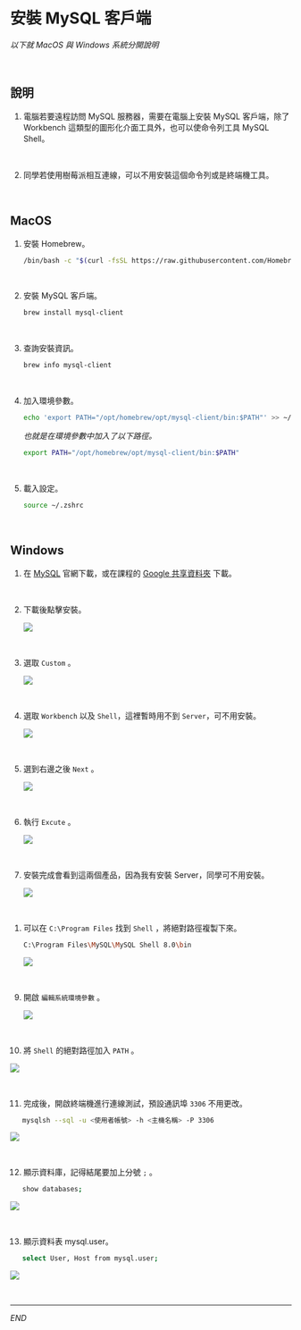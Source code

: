 # 安裝 MySQL 客戶端

_以下就 MacOS 與 Windows 系統分開說明_

<br>

## 說明

1. 電腦若要遠程訪問 MySQL 服務器，需要在電腦上安裝 MySQL 客戶端，除了 Workbench 這類型的圖形化介面工具外，也可以使命令列工具 MySQL Shell。

<br>

2. 同學若使用樹莓派相互連線，可以不用安裝這個命令列或是終端機工具。

<br>

## MacOS

1. 安裝 Homebrew。

   ```bash
   /bin/bash -c "$(curl -fsSL https://raw.githubusercontent.com/Homebrew/install/HEAD/install.sh)"
   ```

<br>

2. 安裝 MySQL 客戶端。

   ```bash
   brew install mysql-client
   ```

<br>

3. 查詢安裝資訊。

   ```bash
   brew info mysql-client
   ```

<br>

4. 加入環境參數。

   ```bash
   echo 'export PATH="/opt/homebrew/opt/mysql-client/bin:$PATH"' >> ~/.zshrc
   ```

   _也就是在環境參數中加入了以下路徑。_

   ```bash
   export PATH="/opt/homebrew/opt/mysql-client/bin:$PATH"
   ```

<br>

5. 載入設定。

   ```bash
   source ~/.zshrc
   ```

<br>

## Windows

1. 在 [MySQL](https://dev.mysql.com/downloads/installer/) 官網下載，或在課程的  [Google 共享資料夾](https://drive.google.com/drive/folders/1mNUYleyox6JGOwGVHj_RCsyw2s64likf?usp=drive_link) 下載。

<br>

2. 下載後點擊安裝。

   ![](images/img_80.png)

<br>

3. 選取 `Custom` 。

   ![](images/img_81.png)

<br>

4. 選取 `Workbench` 以及 `Shell`，這裡暫時用不到 `Server`，可不用安裝。

   ![](images/img_82.png)

<br>

5. 選到右邊之後 `Next` 。

   ![](images/img_83.png)

<br>

6. 執行 `Excute` 。

   ![](images/img_84.png)

<br>

7. 安裝完成會看到這兩個產品，因為我有安裝 Server，同學可不用安裝。

   ![](images/img_85.png)

<br>

1. 可以在 `C:\Program Files` 找到 `Shell` ，將絕對路徑複製下來。

   ```bash
   C:\Program Files\MySQL\MySQL Shell 8.0\bin
   ```

   ![](images/img_86.png)

<br>

9. 開啟 `編輯系統環境參數` 。

   ![](images/img_87.png)

<br>

10. 將 `Shell` 的絕對路徑加入 `PATH` 。

   ![](images/img_88.png)

<br>

11. 完成後，開啟終端機進行連線測試，預設通訊埠 `3306` 不用更改。

```bash
   mysqlsh --sql -u <使用者帳號> -h <主機名稱> -P 3306
```

   ![](images/img_89.png)

<br>

12. 顯示資料庫，記得結尾要加上分號 `;` 。

```bash
   show databases;
```

   ![](images/img_90.png)

<br>

13. 顯示資料表 mysql.user。

```bash
   select User, Host from mysql.user;
```

   ![](images/img_91.png)

<br>

---

_END_
